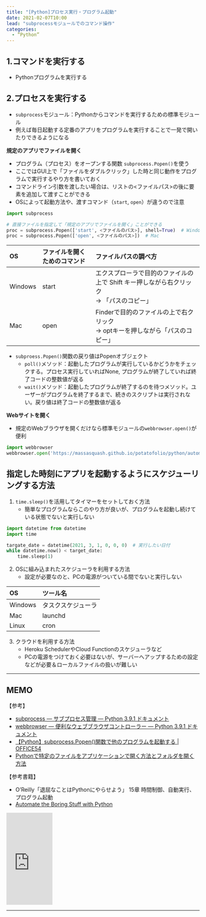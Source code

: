 ```yaml
---
title: "[Python]プロセス実行・プログラム起動"
date: 2021-02-07T10:00
lead: "subprocessモジュールでのコマンド操作"
categories:
  - “Python”
---
```



## 1.コマンドを実行する
- Pythonプログラムを実行する

## 2.プロセスを実行する
- `subprocess`モジュール：Pythonからコマンドを実行するための標準モジュール
- 例えば毎日起動する定番のアプリをプログラムを実行することで一発で開いたりできるようになる

**規定のアプリでファイルを開く**  
- プログラム（プロセス）をオープンする関数  `subprocess.Popen()`を使う
- ここではGUI上で「ファイルをダブルクリック」した時と同じ動作をプログラムで実行するやり方を書いておく
- コマンドライン引数を渡したい場合は、リストの<ファイルパス>の後に要素を追加して渡すことができる
- OSによって起動方法や、渡すコマンド（`start`, `open`）が違うので注意

```python
import subprocess

# 直接ファイルを指定して「規定のアプリでファイルを開く」ことができる
proc = subprocess.Popen(['start', <ファイルのパス>], shell=True)  # Windows
proc = subprocess.Popen(['open', <ファイルのパス>])  # Mac
```

| OS | ファイルを開くためのコマンド | ファイルパスの調べ方 |  
| :--- | :--- | :--- |  
| Windows | start | エクスプローラで目的のファイルの上で Shift キー押しながら右クリック<br> -> 「パスのコピー」|  
| Mac | open | Finderで目的のファイルの上で右クリック<br> -> optキーを押しながら「パスのコピー」 |  


- `subproess.Popen()`関数の戻り値はPopenオブジェクト
	- `poll()`メソッド：起動したプログラムが実行しているかどうかをチェックする。プロセス実行していればNone, プログラムが終了していれば終了コードの整数値が返る
	- `wait()`メソッド：起動したプログラムが終了するのを待つメソッド。ユーザーがプログラムを終了するまで、続きのスクリプトは実行されない。戻り値は終了コードの整数値が返る


**Webサイトを開く**
  - 規定のWebブラウザを開くだけなら標準モジュールの`webbrowser.open()`が便利

```python
import webbrowser
webbrowser.open('https://massasquash.github.io/potatofolio/python/automate_boring_stuff15_1/')
```



## 指定した時刻にアプリを起動するようにスケジューリングする方法
1.  `time.sleep()`を活用してタイマーをセットしておく方法
	- 簡単なプログラムならこのやり方が良いが、プログラムを起動し続けている状態でないと実行しない

```python
import datetime from datetime
import time

targate_date = datetime(2021, 3, 1, 0, 0, 0)  # 実行したい日付
while datetime.now() < target_date:
	time.sleep(1)
```

2. OSに組み込まれたスケジューラを利用する方法
	- 設定が必要なのと、PCの電源がついている間でないと実行しない

| OS | ツール名 |  
| :--- | :--- |  
| Windows | タスクスケジューラ |  
| Mac | launchd |  
| Linux | cron |  

3. クラウドを利用する方法
   - Heroku SchedulerやCloud Functionのスケジューラなど
   - PCの電源をつけておく必要はないが、サーバーへアップするための設定などが必要＆ローカルファイルの扱いが難しい

---
## MEMO
【参考】
- [subprocess — サブプロセス管理 — Python 3.9.1 ドキュメント](https://docs.python.org/ja/3/library/subprocess.html#popen-constructor)
- [webbrowser — 便利なウェブブラウザコントローラー — Python 3.9.1 ドキュメント](https://docs.python.org/ja/3/library/webbrowser.html)
- [【Python】subprocess.Popen()関数で他のプログラムを起動する | OFFICE54](https://office54.net/python/python-subprocess-popen)
- [Pythonで特定のファイルをアプリケーションで開く方法とフォルダを開く方法](https://tonari-it.com/python-popen-start-folder/)

【参考書籍】
- O’Reilly「退屈なことはPythonにやらせよう」 15章 時間制御、自動実行、プログラム起動
- [Automate the Boring Stuff with Python](https://automatetheboringstuff.com/)
<iframe style="width:120px;height:240px;" marginwidth="0" marginheight="0" scrolling="no" frameborder="0" src="https://rcm-fe.amazon-adsystem.com/e/cm?ref=qf_sp_asin_til&t=massasquash08-22&m=amazon&o=9&p=8&l=as1&IS1=1&detail=1&asins=487311778X&linkId=691e891718cdd36feb75e664a0a2f53a&bc1=ffffff&amp;lt1=_top&fc1=333333&lc1=0066c0&bg1=ffffff&f=ifr"></iframe>

---



